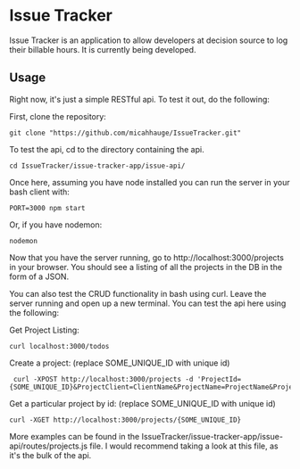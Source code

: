 # Issue Tracker
Issue Tracker is an application to allow developers at decision source to log their billable hours. It is currently being developed.
## Usage
Right now, it's just a simple RESTful api. To test it out, do the following:

First, clone the repository:
```
git clone "https://github.com/micahhauge/IssueTracker.git"
```
To test the api, cd to the directory containing the api.
```
cd IssueTracker/issue-tracker-app/issue-api/
```

Once here, assuming you have node installed you can run the server in your bash client with:
```
PORT=3000 npm start
```
Or, if you have nodemon:
```
nodemon
```
Now that you have the server running, go to http://localhost:3000/projects in your browser. You should see a listing of all the projects in the DB in the form of a JSON.

You can also test the CRUD functionality in bash using curl. Leave the server running and open up a new terminal. You can test the api here using the following:

Get Project Listing:
```
curl localhost:3000/todos
```

Create a project: (replace SOME_UNIQUE_ID with unique id)
```
 curl -XPOST http://localhost:3000/projects -d 'ProjectId={SOME_UNIQUE_ID}&ProjectClient=ClientName&ProjectName=ProjectName&ProjectDescription=ProjectDescription&ProjectCreatorId=82&ProjectManagerId=82&ProjectDisabled=false'
```
Get a particular project by id: (replace SOME_UNIQUE_ID with unique id)
```
curl -XGET http://localhost:3000/projects/{SOME_UNIQUE_ID}
```

More examples can be found in the IssueTracker/issue-tracker-app/issue-api/routes/projects.js file. I would recommend taking a look at this file, as it's the bulk of the api.
